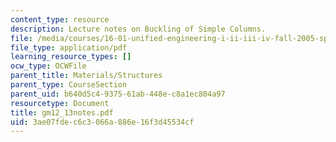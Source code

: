 ```yaml
---
content_type: resource
description: Lecture notes on Buckling of Simple Columns.
file: /media/courses/16-01-unified-engineering-i-ii-iii-iv-fall-2005-spring-2006/3ae07fdec6c3066a886e16f3d45534cf_gm12_13notes.pdf
file_type: application/pdf
learning_resource_types: []
ocw_type: OCWFile
parent_title: Materials/Structures
parent_type: CourseSection
parent_uid: b640d5c4-9375-61ab-448e-c8a1ec804a97
resourcetype: Document
title: gm12_13notes.pdf
uid: 3ae07fde-c6c3-066a-886e-16f3d45534cf
---
```

